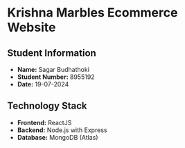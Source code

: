 # Krishna Marbles Ecommerce Website

## Student Information

- **Name:** Sagar Budhathoki
- **Student Number:** 8955192
- **Date:** 19-07-2024

## Technology Stack

- **Frontend:** ReactJS
- **Backend:** Node.js with Express
- **Database:** MongoDB (Atlas)

